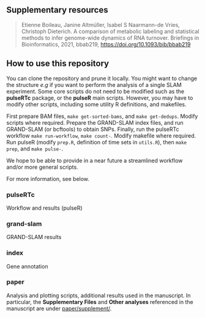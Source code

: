 ## Supplementary resources 

> Etienne Boileau, Janine Altmüller, Isabel S Naarmann-de Vries, Christoph Dieterich.
> A comparison of metabolic labeling and statistical methods to infer genome-wide dynamics of RNA turnover.
> Briefings in Bioinformatics, 2021, bbab219, https://doi.org/10.1093/bib/bbab219

## How to use this repository

You can clone the repository and prune it locally. You might want to change the structure *e.g* if
you want to perform the analysis of a single SLAM experiment. Some core scripts do not need to be modified such
as the **pulseRTc** package, or the **pulseR** main scripts. However, you may have to modify other scripts,
including some utility R definitions, and makefiles.

First prepare BAM files, `make get-sorted-bams`, and `make get-dedups`. Modify scripts where required.
Prepare the GRAND-SLAM index files, and run GRAND-SLAM (or bcftools) to obtain SNPs. 
Finally, run the pulseRTc workflow `make run-workflow`, `make count-`. Modify makefile where required.
Run pulseR (modify `prep.R`, definition of time sets in `utils.R`), then `make prep`, and `make pulse-`.

We hope to be able to provide in a near future a streamlined workflow and/or more general scripts.

For more information, see below.

### pulseRTc

Workflow and results (pulseR)

### grand-slam

GRAND-SLAM results

### index

Gene annotation

### paper

Analysis and plotting scripts, additional results used in the manuscript. 
In particular, the **Supplementary Files** and **Other analyses** referenced in the manuscript are under [paper/supplement/](paper/supplement/).
